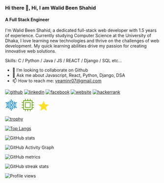 ### Hi there 👋, Hi, I am Walid Been Shahid
#### A Full Stack Engineer
I'm Walid Been Shahid, a dedicated full-stack web developer with 1.5 years of experience. Currently studying Computer Science at the University of Dhaka, I love learning new technologies and thrive on the challenges of web development. My quick learning abilities drive my passion for creating innovative web solutions.

Skills: C / Python / Java / JS / REACT / Django / SQL etc...

- 👯 I’m looking to collaborate on Github 
- 💬 Ask me about Javascript, React, Python, Django, DSA 
- 📫 How to reach me: yeaminr07@gmail.com 


[<img src='https://cdn.jsdelivr.net/npm/simple-icons@3.0.1/icons/github.svg' alt='github' height='40'>](https://github.com/yeamin07)  [<img src='https://cdn.jsdelivr.net/npm/simple-icons@3.0.1/icons/linkedin.svg' alt='linkedin' height='40'>](https://www.linkedin.com/in/yeamin07/)  [<img src='https://cdn.jsdelivr.net/npm/simple-icons@3.0.1/icons/facebook.svg' alt='facebook' height='40'>](https://www.facebook.com/yeamin07)  [<img src='https://cdn.jsdelivr.net/npm/simple-icons@3.0.1/icons/icloud.svg' alt='website' height='40'>](https://walid1-developer.netlify.app/)  [<img src='https://cdn.jsdelivr.net/npm/simple-icons@3.0.1/icons/hackerrank.svg' alt='hackerrank' height='40'>](https://www.hackerrank.com/profile/yeaminr07)  

<a href='https://archiveprogram.github.com/'><img src='https://raw.githubusercontent.com/acervenky/animated-github-badges/master/assets/acbadge.gif' width='40' height='40'></a> <a href='https://docs.github.com/en/developers'><img src='https://raw.githubusercontent.com/acervenky/animated-github-badges/master/assets/devbadge.gif' width='40' height='40'></a> <a href='https://stars.github.com/'><img src='https://raw.githubusercontent.com/acervenky/animated-github-badges/master/assets/starbadge.gif' width='35' height='35'></a> 

[![trophy](https://github-profile-trophy.vercel.app/?username=yeamin07)](https://github.com/ryo-ma/github-profile-trophy)

[![Top Langs](https://github-readme-stats.vercel.app/api/top-langs/?username=yeamin07)](https://github.com/anuraghazra/github-readme-stats)

![GitHub stats](https://github-readme-stats.vercel.app/api?username=yeamin07&show_icons=true&count_private=true)  

![GitHub Activity Graph](https://activity-graph.herokuapp.com/graph?username=yeamin07)  

![GitHub metrics](https://metrics.lecoq.io/yeamin07)  

![GitHub streak stats](https://streak-stats.demolab.com/?user=yeamin07)  

![Profile views](https://gpvc.arturio.dev/yeamin07)  
